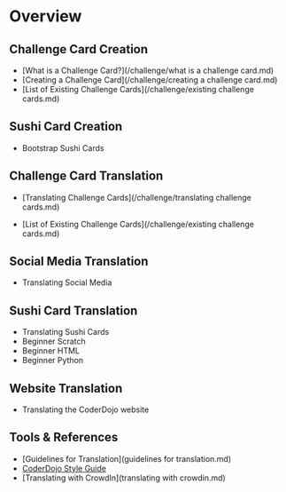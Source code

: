# Overview

## Challenge Card Creation

* [What is a Challenge Card?](/challenge/what is a challenge card.md)
* [Creating a Challenge Card](/challenge/creating a challenge card.md)
* [List of Existing Challenge Cards](/challenge/existing challenge cards.md)

## Sushi Card Creation

* Bootstrap Sushi Cards

## Challenge Card Translation

* [Translating Challenge Cards](/challenge/translating challenge cards.md)

* [List of Existing Challenge Cards](/challenge/existing challenge cards.md)

## Social Media Translation

* Translating Social Media

## Sushi Card Translation

* Translating Sushi Cards
* Beginner Scratch
* Beginner HTML
* Beginner Python

## Website Translation

* Translating the CoderDojo website

## Tools & References

* [Guidelines for Translation](guidelines for translation.md)
* [CoderDojo Style Guide](http://dojo.soy/style)
* [Translating with CrowdIn](translating with crowdin.md)



